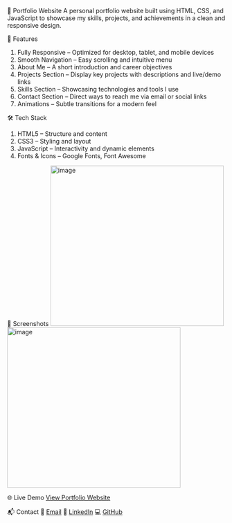 🌟 Portfolio Website
A personal portfolio website built using HTML, CSS, and JavaScript to showcase my skills, projects, and achievements in a clean and responsive design.

🚀 Features
1. Fully Responsive – Optimized for desktop, tablet, and mobile devices
2. Smooth Navigation – Easy scrolling and intuitive menu
3. About Me – A short introduction and career objectives
4. Projects Section – Display key projects with descriptions and live/demo links
5. Skills Section – Showcasing technologies and tools I use
6. Contact Section – Direct ways to reach me via email or social links
7. Animations – Subtle transitions for a modern feel

🛠️ Tech Stack
1. HTML5 – Structure and content
2. CSS3 – Styling and layout
3. JavaScript – Interactivity and dynamic elements
4. Fonts & Icons – Google Fonts, Font Awesome

📸 Screenshots
<img width="400" height="370" alt="image" src="https://github.com/user-attachments/assets/d8890050-abc0-4dcd-9b39-b252dbd17368" />
<img width="400" height="370" alt="image" src="https://github.com/user-attachments/assets/e1641f6d-ea9f-4e51-a5a9-1cb16940c0d1" />

🌐 Live Demo
[View Portfolio Website](https://gayathri2707.github.io/Gayathri-Portfolio/)

📬 Contact
📧 [Email](thota.gayathri03@gmail.com)
🔗 [LinkedIn](https://www.linkedin.com/in/gayathri-thota-41744524a/)
💻 [GitHub](https://github.com/gayathri2707)
